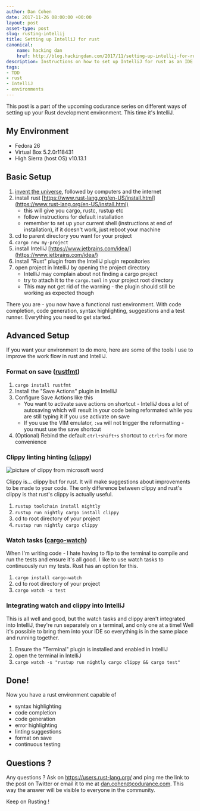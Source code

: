 ```yaml
---
author: Dan Cohen
date: 2017-11-26 08:00:00 +00:00
layout: post
asset-type: post
slug: rusting-intellij 
title: Setting up IntelliJ for rust
canonical:
    name: hacking dan
    href: http://blog.hackingdan.com/2017/11/setting-up-intellij-for-rust
description: Instructions on how to set up IntelliJ for rust as an IDE conducive to TDD
tags: 
- TDD
- rust
- IntelliJ
- environments
---
```

This post is a part of the upcoming codurance series on different ways of setting up your Rust development environment. This time it's IntelliJ.

## My Environment

* Fedora 26
* Virtual Box 5.2.0r118431
* High Sierra (host OS) v10.13.1

## Basic Setup

1.  [invent the universe](https://www.youtube.com/watch?v=7s664NsLeFM), followed by computers and the internet
2.  install rust [https://www.rust-lang.org/en-US/install.html](https://www.rust-lang.org/en-US/install.html)
    *   this will give you cargo, rustc, rustup etc
    *   follow instructions for default installation
    *   remember to set up your current shell (instructions at end of installation), if it doesn't work, just reboot your machine
3.  cd to parent directory you want for your project
4.  `cargo new my-project`
5.  install IntelliJ [https://www.jetbrains.com/idea/](https://www.jetbrains.com/idea/)
6.  install "Rust" plugin from the IntelliJ plugin repositories
7.  open project in IntelliJ by opening the project directory
    *   IntelliJ may complain about not finding a cargo project
    *   try to attach it to the `cargo.toml` in your project root directory
    *   This may not get rid of the warning - the plugin should still be working as expected though

There you are - you now have a functional rust environment. With code completion, code generation, syntax highlighting, suggestions and a test runner. Everything you need to get started.  

## Advanced Setup

If you want your environment to do more, here are some of the tools I use to improve the work flow in rust and IntelliJ.

### Format on save ([rustfmt](https://crates.io/crates/rustfmt/))

1.  `cargo install rustfmt`
2.  Install the "Save Actions" plugin in IntelliJ
3.  Configure Save Actions like this
    *   You want to activate save actions on shortcut - IntelliJ does a lot of autosaving which will result in your code being reformated while you are still typing it if you use activate on save
    *   If you use the VIM emulator, `:wa` will not trigger the reformatting - you must use the save shortcut
4.  (Optional) Rebind the default `ctrl+shift+s` shortcut to `ctrl+s` for more convenience

### Clippy linting hinting ([clippy](https://crates.io/crates/clippy))

![picture of clippy from microsoft word](http://images.dailytech.com/nimage/19706_Clippy3.jpg)

Clippy is... clippy but for rust. It will make suggestions about improvements to be made to your code. The only difference between clippy and rust's clippy is that rust's clippy is actually useful.  

1.  `rustup toolchain install nightly`
2.  `rustup run nightly cargo install clippy`
3.  cd to root directory of your project
4.  `rustup run nightly cargo clippy`

### Watch tasks ([cargo-watch](https://crates.io/crates/cargo-watch))

When I'm writing code - I hate having to flip to the terminal to compile and run the tests and ensure it's all good. I like to use watch tasks to continuously run my tests. Rust has an option for this.  

1.  `cargo install cargo-watch`
2.  cd to root directory of your project
3.  `cargo watch -x test`

### Integrating watch and clippy into IntelliJ

This is all well and good, but the watch tasks and clippy aren't integrated into IntelliJ, they're run separately on a terminal, and only one at a time! Well it's possible to bring them into your IDE so everything is in the same place and running together.  

1.  Ensure the "Terminal" plugin is installed and enabled in IntelliJ
2.  open the terminal in IntelliJ
3.  `cargo watch -s "rustup run nightly cargo clippy && cargo test"`

## Done!

Now you have a rust environment capable of  

*   syntax highlighting
*   code completion
*   code generation
*   error highlighting
*   linting suggestions
*   format on save
*   continuous testing

## Questions ?
Any questions ? Ask on https://users.rust-lang.org/ and ping me the link to the post on Twitter or email it to me at dan.cohen@codurance.com. This way the answer will be visible to everyone in the community.

Keep on Rusting !
